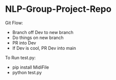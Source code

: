 # NLP-Group-Project-Repo

Git Flow:
 - Branch off Dev to new branch
 - Do things on new branch
 - PR into Dev
 - If Dev is cool, PR Dev into main


To Run test.py:
 - pip install MidiFile
 - python test.py